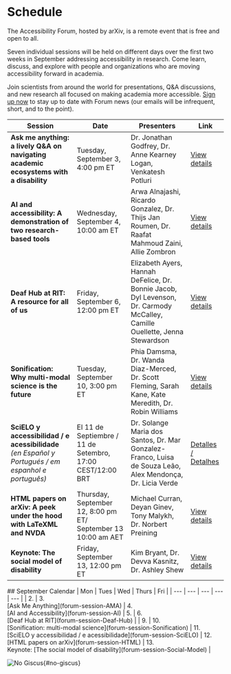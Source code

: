 # Schedule

The Accessibility Forum, hosted by arXiv, is a remote event that is free and open to all.

Seven individual sessions will be held on different days over the first two weeks in September addressing accessibility in research. Come learn, discuss, and explore with people and organizations who are moving accessibility forward in academia.

Join scientists from around the world for presentations, Q&A discussions, and new research all focused on making academia more accessible. <a href="https://cornell.ca1.qualtrics.com/jfe/form/SV_eEZ1d27LF2fVM7Y" target="_blank">Sign up now</a> to stay up to date with Forum news (our emails will be infrequent, short, and to the point).



| Session | Date | Presenters | Link |
| --- | --- | --- | --- |
| **Ask me anything: a lively Q&A on navigating academic ecosystems with a disability** | Tuesday, September 3, 4:00 pm ET | Dr. Jonathan Godfrey, Dr. Anne Kearney Logan, Venkatesh Potluri | <a href="forum-session-AMA">View details</a> |
| **AI and accessibility: A demonstration of two research-based tools** | Wednesday, September 4, 10:00 am ET | Arwa Alnajashi, Ricardo Gonzalez, Dr. Thijs Jan Roumen, Dr. Raafat Mahmoud Zaini, Allie Zombron | <a href="forum-session-AI">View details</a> |
| **Deaf Hub at RIT: A resource for all of us** | Friday, September 6, 12:00 pm ET | Elizabeth Ayers, Hannah DeFelice, Dr. Bonnie Jacob, Dyl Levenson, Dr. Carmody McCalley,  Camille Ouellette, Jenna Stewardson | <a href="forum-session-Deaf-Hub">View details</a> |
| **Sonification: Why multi-modal science is the future** | Tuesday, September 10, 3:00 pm ET | Phia Damsma, Dr. Wanda Diaz-Merced, Dr. Scott Fleming, Sarah Kane, Kate Meredith, Dr. Robin Williams | <a href="forum-session-Sonification">View details</a> |
| **SciELO y accessibilidad / e acessibilidade** *(en Español y Portugués / em espanhol e português)* | El 11 de Septiembre / 11 de Setembro, 17:00 CEST/12:00 BRT| Dr. Solange Maria dos Santos, Dr. Mar Gonzalez-Franco, Luisa de Souza Leão, Alex Mendonça, Dr. Licia Verde | <a href="forum-session-SciELO">Detalles / Detalhes</a> |
| **HTML papers on arXiv: A peek under the hood with LaTeXML and NVDA** | Thursday, September 12, 8:00 pm ET/ September 13 10:00 am AET | Michael Curran, Deyan Ginev, Tony Malykh, Dr. Norbert Preining | <a href="forum-session-HTML">View details</a> |
| **Keynote: The social model of disability**  | Friday, September 13, 12:00 pm ET | Kim Bryant, Dr. Devva Kasnitz, Dr. Ashley Shew | <a href="forum-session-Social-Model">View details</a> |

<div class="calendar" markdown="1">
## September Calendar
| Mon | Tues | Wed | Thurs | Fri |
| --- | --- | --- | --- | --- |
| 2.  |  3.<br>[Ask Me Anything](forum-session-AMA) | 4. <br>[AI and Accessibility](forum-session-AI) | 5. | 6.<br>[Deaf Hub at RIT](forum-session-Deaf-Hub)  |
| 9.  | 10.<br> [Sonification: multi-modal science](forum-session-Sonification) | 11.<br>[SciELO y accessibilidad / e acessibilidade](forum-session-SciELO)  | 12. <br>[HTML papers on arXiv](forum-session-HTML)  |  13.<br>Keynote: [The social model of disability](forum-session-Social-Model) |
</div>



![No Giscus](){#no-giscus}
